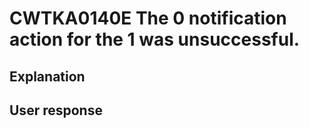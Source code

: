 # CWTKA0140E The 0 notification action for the 1 was unsuccessful.

## Explanation

## User response